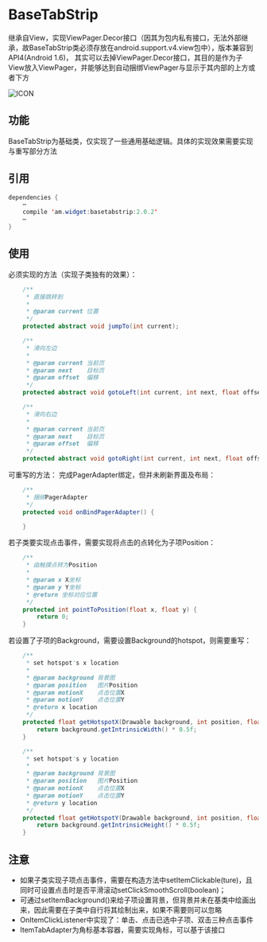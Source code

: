 # BaseTabStrip
  继承自View，实现ViewPager.Decor接口（因其为包内私有接口，无法外部继承，故BaseTabStrip类必须存放在android.support.v4.view包中），版本兼容到API4(Android 1.6)，
  其实可以去掉ViewPager.Decor接口，其目的是作为子View放入ViewPager，并能够达到自动捆绑ViewPager与显示于其内部的上方或者下方
  
  ![ICON](https://github.com/AlexMofer/ProjectX/blob/master/basetabstrip/icons.png)
## 功能
  BaseTabStrip为基础类，仅实现了一些通用基础逻辑。具体的实现效果需要实现与重写部分方法
## 引用
```java
dependencies {
    ⋯
    compile 'am.widget:basetabstrip:2.0.2'
    ⋯
}
```
## 使用
必须实现的方法（实现子类独有的效果）：
```java
    /**
     * 直接跳转到
     *
     * @param current 位置
     */
    protected abstract void jumpTo(int current);

    /**
     * 滑向左边
     *
     * @param current 当前页
     * @param next    目标页
     * @param offset  偏移
     */
    protected abstract void gotoLeft(int current, int next, float offset);

    /**
     * 滑向右边
     *
     * @param current 当前页
     * @param next    目标页
     * @param offset  偏移
     */
    protected abstract void gotoRight(int current, int next, float offset);
```
可重写的方法：
完成PagerAdapter绑定，但并未刷新界面及布局：
```java
    /**
     * 捆绑PagerAdapter
     */
    protected void onBindPagerAdapter() {

    }
```
若子类要实现点击事件，需要实现将点击的点转化为子项Position：
```java
    /**
     * 由触摸点转为Position
     *
     * @param x X坐标
     * @param y Y坐标
     * @return 坐标对应位置
     */
    protected int pointToPosition(float x, float y) {
        return 0;
    }
```
若设置了子项的Background，需要设置Background的hotspot，则需要重写：
```java
    /**
     * set hotspot's x location
     *
     * @param background 背景图
     * @param position   图片Position
     * @param motionX    点击位置X
     * @param motionY    点击位置Y
     * @return x location
     */
    protected float getHotspotX(Drawable background, int position, float motionX, float motionY) {
        return background.getIntrinsicWidth() * 0.5f;
    }

    /**
     * set hotspot's y location
     *
     * @param background 背景图
     * @param position   图片Position
     * @param motionX    点击位置X
     * @param motionY    点击位置Y
     * @return y location
     */
    protected float getHotspotY(Drawable background, int position, float motionX, float motionY) {
        return background.getIntrinsicHeight() * 0.5f;
    }
```
## 注意
 - 如果子类实现子项点击事件，需要在构造方法中setItemClickable(ture)，且同时可设置点击时是否平滑滚动setClickSmoothScroll(boolean)；
 - 可通过setItemBackground()来给子项设置背景，但背景并未在基类中绘画出来，因此需要在子类中自行将其绘制出来，如果不需要则可以忽略
 - OnItemClickListener中实现了：单击、点击已选中子项、双击三种点击事件
 - ItemTabAdapter为角标基本容器，需要实现角标，可以基于该接口